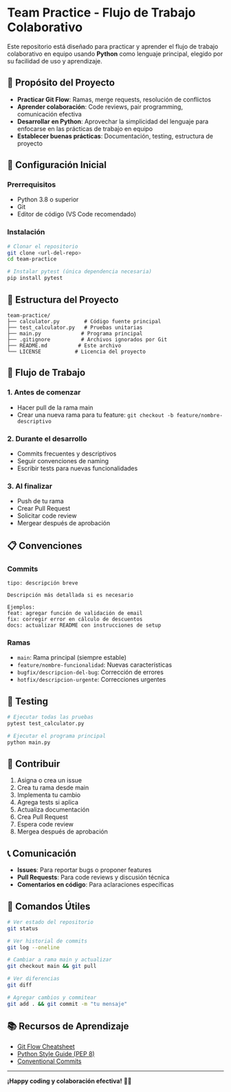 # Team Practice - Flujo de Trabajo Colaborativo

Este repositorio está diseñado para practicar y aprender el flujo de trabajo colaborativo en equipo usando **Python** como lenguaje principal, elegido por su facilidad de uso y aprendizaje.

## 🎯 Propósito del Proyecto

- **Practicar Git Flow**: Ramas, merge requests, resolución de conflictos
- **Aprender colaboración**: Code reviews, pair programming, comunicación efectiva
- **Desarrollar en Python**: Aprovechar la simplicidad del lenguaje para enfocarse en las prácticas de trabajo en equipo
- **Establecer buenas prácticas**: Documentación, testing, estructura de proyecto

## 🚀 Configuración Inicial

### Prerrequisitos
- Python 3.8 o superior
- Git
- Editor de código (VS Code recomendado)

### Instalación
```bash
# Clonar el repositorio
git clone <url-del-repo>
cd team-practice

# Instalar pytest (única dependencia necesaria)
pip install pytest
```

## 📁 Estructura del Proyecto
```
team-practice/
├── calculator.py        # Código fuente principal
├── test_calculator.py   # Pruebas unitarias
├── main.py             # Programa principal
├── .gitignore          # Archivos ignorados por Git
├── README.md          # Este archivo
└── LICENSE           # Licencia del proyecto
```

## 🤝 Flujo de Trabajo

### 1. Antes de comenzar
- Hacer pull de la rama main
- Crear una nueva rama para tu feature: `git checkout -b feature/nombre-descriptivo`

### 2. Durante el desarrollo
- Commits frecuentes y descriptivos
- Seguir convenciones de naming
- Escribir tests para nuevas funcionalidades

### 3. Al finalizar
- Push de tu rama
- Crear Pull Request
- Solicitar code review
- Mergear después de aprobación

## 📋 Convenciones

### Commits
```
tipo: descripción breve

Descripción más detallada si es necesario

Ejemplos:
feat: agregar función de validación de email
fix: corregir error en cálculo de descuentos
docs: actualizar README con instrucciones de setup
```

### Ramas
- `main`: Rama principal (siempre estable)
- `feature/nombre-funcionalidad`: Nuevas características
- `bugfix/descripcion-del-bug`: Corrección de errores
- `hotfix/descripcion-urgente`: Correcciones urgentes

## 🧪 Testing
```bash
# Ejecutar todas las pruebas
pytest test_calculator.py

# Ejecutar el programa principal
python main.py
```

## 👥 Contribuir

1. Asigna o crea un issue
2. Crea tu rama desde main
3. Implementa tu cambio
4. Agrega tests si aplica
5. Actualiza documentación
6. Crea Pull Request
7. Espera code review
8. Mergea después de aprobación

## 📞 Comunicación

- **Issues**: Para reportar bugs o proponer features
- **Pull Requests**: Para code reviews y discusión técnica
- **Comentarios en código**: Para aclaraciones específicas

## 🔧 Comandos Útiles

```bash
# Ver estado del repositorio
git status

# Ver historial de commits
git log --oneline

# Cambiar a rama main y actualizar
git checkout main && git pull

# Ver diferencias
git diff

# Agregar cambios y commitear
git add . && git commit -m "tu mensaje"
```

## 📚 Recursos de Aprendizaje

- [Git Flow Cheatsheet](https://danielkummer.github.io/git-flow-cheatsheet/)
- [Python Style Guide (PEP 8)](https://pep8.org/)
- [Conventional Commits](https://www.conventionalcommits.org/)

---
**¡Happy coding y colaboración efectiva!** 🐍✨

